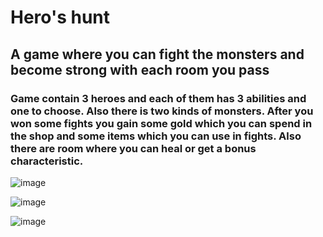 # Hero's hunt

## A game where you can fight the monsters and become strong with each room you pass

### Game contain 3 heroes and each of them has 3 abilities and one to choose. Also there is two kinds of monsters. After you won some fights you gain some gold which you can spend in the shop and some items which you can use in fights. Also there are room where you can heal or get a bonus characteristic.

![image](https://user-images.githubusercontent.com/74499144/211930130-369d7b12-b647-4997-a60f-a8345c3698f0.png)

![image](https://user-images.githubusercontent.com/74499144/211930509-541d2777-2c2a-4855-b957-56da90bce8da.png)

![image](https://user-images.githubusercontent.com/74499144/211930598-bb3a6cfd-034c-4570-8031-19b3f06746b0.png)

